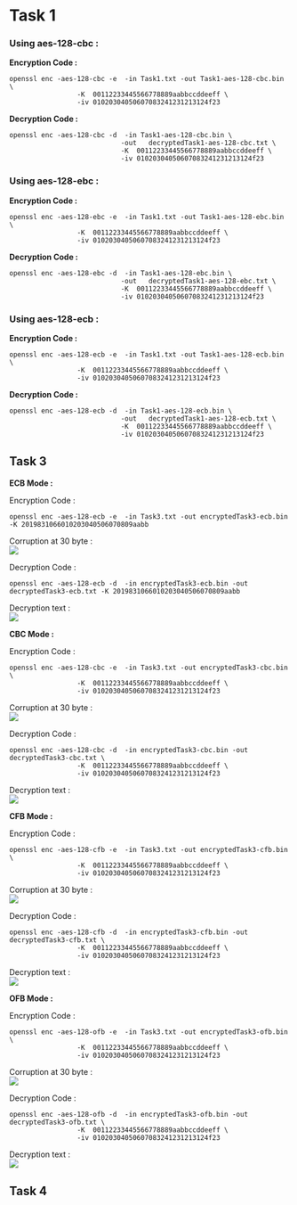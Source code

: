 # Task 1

### Using aes-128-cbc :

<b>Encryption Code :</b>
```
openssl enc -aes-128-cbc -e  -in Task1.txt -out Task1-aes-128-cbc.bin \
                 -K  00112233445566778889aabbccddeeff \
                 -iv 01020304050607083241231213124f23
```

<b>Decryption Code :</b>
```
openssl enc -aes-128-cbc -d  -in Task1-aes-128-cbc.bin \
                            -out   decryptedTask1-aes-128-cbc.txt \
                            -K  00112233445566778889aabbccddeeff \
                            -iv 01020304050607083241231213124f23
```

### Using aes-128-ebc :

<b>Encryption Code :</b>
```
openssl enc -aes-128-ebc -e  -in Task1.txt -out Task1-aes-128-ebc.bin \
                 -K  00112233445566778889aabbccddeeff \
                 -iv 01020304050607083241231213124f23
```

<b>Decryption Code :</b>
```
openssl enc -aes-128-ebc -d  -in Task1-aes-128-ebc.bin \
                            -out   decryptedTask1-aes-128-ebc.txt \
                            -K  00112233445566778889aabbccddeeff \
                            -iv 01020304050607083241231213124f23
```

### Using aes-128-ecb :

<b>Encryption Code :</b>
```
openssl enc -aes-128-ecb -e  -in Task1.txt -out Task1-aes-128-ecb.bin \
                 -K  00112233445566778889aabbccddeeff \
                 -iv 01020304050607083241231213124f23
```

<b>Decryption Code :</b>
```
openssl enc -aes-128-ecb -d  -in Task1-aes-128-ecb.bin \
                            -out   decryptedTask1-aes-128-ecb.txt \
                            -K  00112233445566778889aabbccddeeff \
                            -iv 01020304050607083241231213124f23
```




## Task 3

<b>ECB Mode :</b>  

Encryption Code :
```
openssl enc -aes-128-ecb -e  -in Task3.txt -out encryptedTask3-ecb.bin -K 2019831066010203040506070809aabb
```

Corruption at 30 byte :   
<img src="../Lab3/Task3/ecb.png">

Decryption Code :
```
openssl enc -aes-128-ecb -d  -in encryptedTask3-ecb.bin -out decryptedTask3-ecb.txt -K 2019831066010203040506070809aabb
```
Decryption text :   
<img src="../Lab3/Task3/decb.png">

<b>CBC Mode :</b>  

Encryption Code :
```
openssl enc -aes-128-cbc -e  -in Task3.txt -out encryptedTask3-cbc.bin \
                 -K  00112233445566778889aabbccddeeff \
                 -iv 01020304050607083241231213124f23
```

Corruption at 30 byte :   
<img src="../Lab3/Task3/cbc.png">

Decryption Code :
```
openssl enc -aes-128-cbc -d  -in encryptedTask3-cbc.bin -out decryptedTask3-cbc.txt \
                 -K  00112233445566778889aabbccddeeff \
                 -iv 01020304050607083241231213124f23
```

Decryption text :   
<img src="../Lab3/Task3/dcbc.png">

<b>CFB Mode :</b>  

Encryption Code :
```
openssl enc -aes-128-cfb -e  -in Task3.txt -out encryptedTask3-cfb.bin \
                 -K  00112233445566778889aabbccddeeff \
                 -iv 01020304050607083241231213124f23
```

Corruption at 30 byte :   
<img src="../Lab3/Task3/cfb.png">

Decryption Code :
```
openssl enc -aes-128-cfb -d  -in encryptedTask3-cfb.bin -out decryptedTask3-cfb.txt \
                 -K  00112233445566778889aabbccddeeff \
                 -iv 01020304050607083241231213124f23
```

Decryption text :   
<img src="../Lab3/Task3/dcfb.png">

<b>OFB Mode :</b>  

Encryption Code :
```
openssl enc -aes-128-ofb -e  -in Task3.txt -out encryptedTask3-ofb.bin \
                 -K  00112233445566778889aabbccddeeff \
                 -iv 01020304050607083241231213124f23
```

Corruption at 30 byte :   
<img src="../Lab3/Task3/ofb.png">

Decryption Code :
```
openssl enc -aes-128-ofb -d  -in encryptedTask3-ofb.bin -out decryptedTask3-ofb.txt \
                 -K  00112233445566778889aabbccddeeff \
                 -iv 01020304050607083241231213124f23
```

Decryption text :   
<img src="../Lab3/Task3/dofb.png">




## Task 4 


